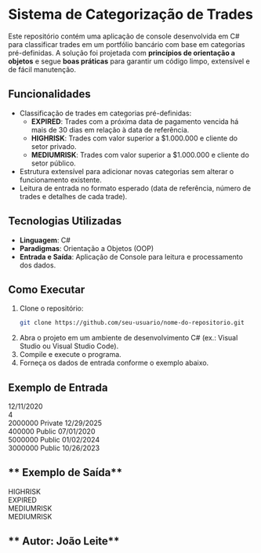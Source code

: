 # **Sistema de Categorização de Trades**

Este repositório contém uma aplicação de console desenvolvida em C# para classificar trades em um portfólio bancário com base em categorias pré-definidas. A solução foi projetada com **princípios de orientação a objetos** e segue **boas práticas** para garantir um código limpo, extensível e de fácil manutenção.

## **Funcionalidades**
- Classificação de trades em categorias pré-definidas:
  - **EXPIRED**: Trades com a próxima data de pagamento vencida há mais de 30 dias em relação à data de referência.
  - **HIGHRISK**: Trades com valor superior a $1.000.000 e cliente do setor privado.
  - **MEDIUMRISK**: Trades com valor superior a $1.000.000 e cliente do setor público.
- Estrutura extensível para adicionar novas categorias sem alterar o funcionamento existente.
- Leitura de entrada no formato esperado (data de referência, número de trades e detalhes de cada trade).

## **Tecnologias Utilizadas**
- **Linguagem**: C#
- **Paradigmas**: Orientação a Objetos (OOP)
- **Entrada e Saída**: Aplicação de Console para leitura e processamento dos dados.

## **Como Executar**
1. Clone o repositório:
   ```bash
   git clone https://github.com/seu-usuario/nome-do-repositorio.git
2. Abra o projeto em um ambiente de desenvolvimento C# (ex.: Visual Studio ou Visual Studio Code).
3. Compile e execute o programa.
4. Forneça os dados de entrada conforme o exemplo abaixo.

## **Exemplo de Entrada**
12/11/2020  
4  
2000000 Private 12/29/2025  
400000 Public 07/01/2020  
5000000 Public 01/02/2024  
3000000 Public 10/26/2023  

## ** Exemplo de Saída**
HIGHRISK  
EXPIRED  
MEDIUMRISK  
MEDIUMRISK  

## ** Autor: João Leite**
